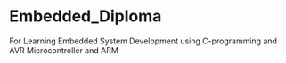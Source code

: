 # Embedded_Diploma
For Learning Embedded System Development using C-programming and AVR Microcontroller and ARM
